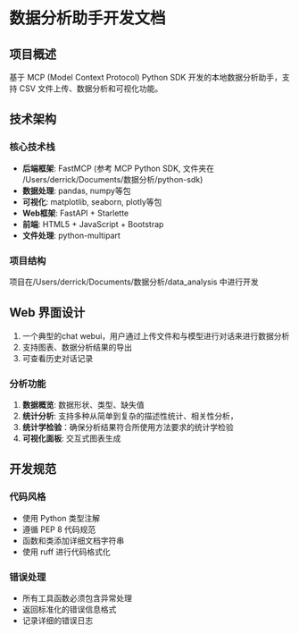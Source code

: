 # 数据分析助手开发文档

## 项目概述

基于 MCP (Model Context Protocol) Python SDK 开发的本地数据分析助手，支持 CSV 文件上传、数据分析和可视化功能。

## 技术架构

### 核心技术栈
- **后端框架**: FastMCP (参考 MCP Python SDK, 文件夹在 /Users/derrick/Documents/数据分析/python-sdk)
- **数据处理**: pandas, numpy等包
- **可视化**: matplotlib, seaborn, plotly等包
- **Web框架**: FastAPI + Starlette
- **前端**: HTML5 + JavaScript + Bootstrap
- **文件处理**: python-multipart

### 项目结构
项目在/Users/derrick/Documents/数据分析/data_analysis 中进行开发

## Web 界面设计
1. 一个典型的chat webui，用户通过上传文件和与模型进行对话来进行数据分析
2. 支持图表、数据分析结果的导出
3. 可查看历史对话记录

### 分析功能
1. **数据概览**: 数据形状、类型、缺失值
2. **统计分析**: 支持多种从简单到复杂的描述性统计、相关性分析，
3. **统计学检验**：确保分析结果符合所使用方法要求的统计学检验
4. **可视化面板**: 交互式图表生成


## 开发规范

### 代码风格
- 使用 Python 类型注解
- 遵循 PEP 8 代码规范
- 函数和类添加详细文档字符串
- 使用 ruff 进行代码格式化

### 错误处理
- 所有工具函数必须包含异常处理
- 返回标准化的错误信息格式
- 记录详细的错误日志
